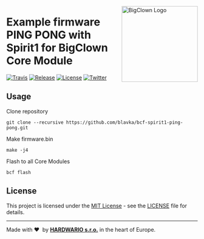 <a href="https://www.bigclown.com/"><img src="https://bigclown.sirv.com/logo.png" width="200" alt="BigClown Logo" align="right"></a>

# Example firmware PING PONG with Spirit1 for  BigClown Core Module

[![Travis](https://img.shields.io/travis/blavka/bcf-spirit1-ping-pong/master.svg)](https://travis-ci.org/blavka/bcf-spirit1-ping-pong)
[![Release](https://img.shields.io/github/release/blavka/bcf-spirit1-ping-pong.svg)](https://github.com/blavka/bcf-spirit1-ping-pong/releases)
[![License](https://img.shields.io/github/license/blavka/bcf-spirit1-ping-pong.svg)](https://github.com/blavka/bcf-spirit1-ping-pong/blob/master/LICENSE)
[![Twitter](https://img.shields.io/twitter/follow/BigClownLabs.svg?style=social&label=Follow)](https://twitter.com/BigClownLabs)


## Usage

Clone repository

    git clone --recursive https://github.com/blavka/bcf-spirit1-ping-pong.git

Make firmware.bin

    make -j4

Flash to all Core Modules

    bcf flash


## License

This project is licensed under the [MIT License](https://opensource.org/licenses/MIT/) - see the [LICENSE](LICENSE) file for details.

---

Made with &#x2764;&nbsp; by [**HARDWARIO s.r.o.**](https://www.hardwario.com/) in the heart of Europe.
